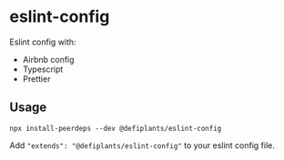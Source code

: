 # eslint-config

Eslint config with:

- Airbnb config
- Typescript
- Prettier

## Usage

```
npx install-peerdeps --dev @defiplants/eslint-config
```

Add `"extends": "@defiplants/eslint-config"` to your eslint config file.
